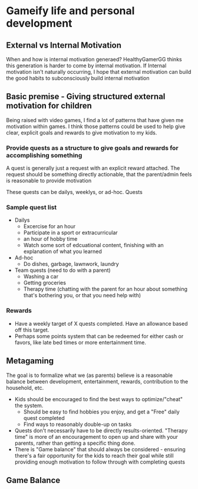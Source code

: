# Gameify life and personal development

## External vs Internal Motivation

When and how is internal motivation generaed? HealthyGamerGG thinks this generation is harder to come by internal motivation.
If Internal motivation isn't naturally occurring, I hope that external motivation can build the good habits to subconsciously build internal motivation

## Basic premise - Giving structured external motivation for children

Being raised with video games, I find a lot of patterns that have given me motivation within games.  I think those patterns could be used to help give clear, explicit goals and rewards to give motivation to my kids.

### Provide quests as a structure to give goals and rewards for accomplishing something

A quest is generally just a request with an explicit reward attached.  The request should be something directly actionable, that the parent/admin feels is reasonable to provide motivation

These quests can be dailys, weeklys, or ad-hoc. Quests 

### Sample quest list

- Dailys
  - Excercise for an hour
  - Participate in a sport or extracurricular
  - an hour of hobby time
  - Watch some sort of edcuational content, finishing with an explanation of what you learned
- Ad-hoc
  - Do dishes, garbage, lawnwork, laundry
- Team quests (need to do with a parent)
  - Washing a car
  - Getting groceries
  - Therapy time (chatting with the parent for an hour about something that's bothering you, or that you need help with)

### Rewards
- Have a weekly target of X quests completed. Have an allowance based off this target.
- Perhaps some points system that can be redeemed for either cash or favors, like late bed times or more entertainment time.

## Metagaming

The goal is to formalize what we (as parents) believe is a reasonable balance between development, entertainment, rewards, contribution to the household, etc.

- Kids should be encouraged to find the best ways to optimize/"cheat" the system.
  - Should be easy to find hobbies you enjoy, and get a "Free" daily quest completed
  - Find ways to reasonably double-up on tasks
- Quests don't necessarily have to be directly results-oriented.  "Therapy time" is more of an encouragement to open up and share with your parents, rather than getting a specific thing done.
- There is "Game balance" that should always be considered - ensuring there's a fair opportunity for the kids to reach their goal while still providing enough motivation to follow through with completing quests

## Game Balance
